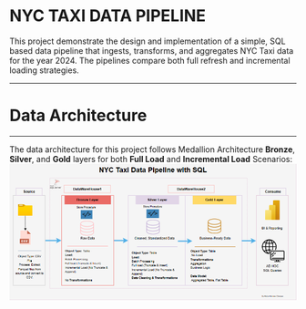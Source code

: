 # NYC TAXI DATA PIPELINE

This project demonstrate the design and implementation of a simple, SQL based data pipeline that ingests, transforms, and aggregates NYC Taxi data for the year 2024. The pipelines compare both full refresh and incremental loading strategies.

----
# Data Architecture
----
The data architecture for this project follows Medallion Architecture **Bronze**, **Silver**, and **Gold** layers for both **Full Load** and **Incremental Load** Scenarios:
![Data Pipeline Architecture](Data-Architecture.png)
